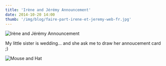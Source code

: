 ```yaml
---
title: 'Irène and Jérémy Announcement'
date: 2014-10-20 14:00
thumb: '/img/blog/faire-part-irene-et-jeremy-web-fr.jpg'
---
```


![Irène and Jérémy Announcement](/img/blog/faire-part-irene-et-jeremy-web-fr.jpg)

My little sister is wedding... and she ask me to draw her annoucement card ;)

![Mouse and Hat](/img/blog/souris-et-chapeau-web.jpg)
